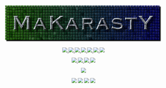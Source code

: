 <p align="center"><img src="https://github.com/makarasty/MaKarastY/blob/main/makarasty.png"</p>
<p align="center">
<a href="https://en.wikipedia.org/wiki/HTML">
  <img src="https://img.shields.io/badge/html%20-%23E34F26.svg?&style=for-the-badge&logo=html5&logoColor=white"/>
  </a>
<a href="https://en.wikipedia.org/wiki/CSS">
  <img src="https://img.shields.io/badge/css-%231572B6.svg?style=for-the-badge&logo=css3&logoColor=white"/>
  </a>
<a href="https://en.wikipedia.org/wiki/JavaScript">
  <img src="https://img.shields.io/badge/javascript-%23323330.svg?style=for-the-badge&logo=javascript&logoColor=%23F7DF1E"/>
  </a>
<a href="https://en.wikipedia.org/wiki/Node.js">
  <img src="https://img.shields.io/badge/node.js-6DA55F?style=for-the-badge&logo=node.js&logoColor=white"/>
  </a>
<a href="https://en.wikipedia.org/wiki/Python_(programming_language)">
  <img src="https://img.shields.io/badge/Python-00008B?style=for-the-badge&logo=python&logoColor=white"/>
  </a>
<a href="https://en.wikipedia.org/wiki/PowerShell">
  <img src="https://img.shields.io/badge/PowerShell-5391FE?style=for-the-badge&logo=PowerShell&logoColor=white"/>
  </a>
<a href="https://en.wikipedia.org/wiki/Shell_script">
  <img src="https://img.shields.io/badge/shell_script-233d4d.svg?&style=for-the-badge&logo=gnu-bash&logoColor=white"/>
  </a>
</p>

<p align="center">
  <a href="https://en.wikipedia.org/wiki/Microsoft_Windows">
<img src="https://img.shields.io/badge/Windows-0078D6?style=for-the-badge&logo=windows&logoColor=white"/>
  </a>
  <a href="https://en.wikipedia.org/wiki/Visual_Studio_Code">
<img src="https://img.shields.io/badge/-vscode-0078D4?style=for-the-badge&logo=visual-studio-code"/>
  </a>
  <a href="https://en.wikipedia.org/wiki/GitHub">
<img src="https://img.shields.io/badge/GitHub_Pages-100000?style=for-the-badge&logo=github&logoColor=white"/>
  </a>
  <a href="https://en.wikipedia.org/wiki/Google">
<img src="https://img.shields.io/badge/Google_Cloud-4285F4?style=for-the-badge&logo=google-cloud&logoColor=white"/>
  </a>
</p>

<p align="center">
  <a href="README.md">
<img src="https://github-readme-stats.vercel.app/api/top-langs/?username=MaKarastY&layout=compact&count_private=true&langs_count=8&hide_border=true&theme=dark">
     </a>
</p>

<p align="center">
<a href="https://t.me/makarasty"><img src="https://img.shields.io/badge/@MaKarastY-2CA5E0?style=for-the-badge&logo=telegram&logoColor=white"/></a>
<a href="https://instagram.com/makarasty"><img src="https://img.shields.io/badge/-@MaKarastY-purple?style=for-the-badge&logo=instagram&logoColor=white"/></a>
<a href="https://github.com/makarasty"><img src="https://img.shields.io/badge/-MaKarastY-171515?style=for-the-badge&logo=github&logoColor=white"/></a>
<a href="https://discord.gg/PJMSpufzBF"><img src="https://img.shields.io/badge/-MaKarastY%236177-%237289DA.svg?style=for-the-badge&logo=discord&logoColor=white"/></a>

